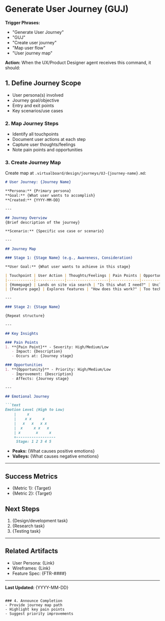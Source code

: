# Generate User Journey (GUJ)

**Trigger Phrases:**
- "Generate User Journey"
- "GUJ"
- "Create user journey"
- "Map user flow"
- "User journey map"

**Action:**
When the UX/Product Designer agent receives this command, it should:

## 1. Define Journey Scope
- User persona(s) involved
- Journey goal/objective
- Entry and exit points
- Key scenarios/use cases

### 2. Map Journey Steps
- Identify all touchpoints
- Document user actions at each step
- Capture user thoughts/feelings
- Note pain points and opportunities

### 3. Create Journey Map
Create map at `.virtualboard/design/journeys/UJ-{journey-name}.md`:

```markdown
# User Journey: {Journey Name}

**Persona:** {Primary persona}
**Goal:** {What user wants to accomplish}
**Created:** {YYYY-MM-DD}

---

## Journey Overview
{Brief description of the journey}

**Scenario:** {Specific use case or scenario}

---

## Journey Map

### Stage 1: {Stage Name} (e.g., Awareness, Consideration)

**User Goal:** {What user wants to achieve in this stage}

| Touchpoint | User Action | Thoughts/Feelings | Pain Points | Opportunities |
|------------|-------------|-------------------|-------------|---------------|
| {Homepage} | Lands on site via search | "Is this what I need?" | Unclear value prop | Add hero section with clear message |
| {Feature page} | Explores features | "How does this work?" | Too technical | Add visual demos |

---

### Stage 2: {Stage Name}

{Repeat structure}

---

## Key Insights

### Pain Points
1. **{Pain Point}** - Severity: High/Medium/Low
   - Impact: {Description}
   - Occurs at: {Journey stage}

### Opportunities
1. **{Opportunity}** - Priority: High/Medium/Low
   - Improvement: {Description}
   - Affects: {Journey stage}

---

## Emotional Journey

```text
Emotion Level (High to Low)
    |     x
    |    x x     x
    |   x   x   x x
    |  x     x x   x
    | x       x     x
    +------------------
     Stage: 1 2 3 4 5
```

- **Peaks:** {What causes positive emotions}
- **Valleys:** {What causes negative emotions}

---

## Success Metrics
- {Metric 1}: {Target}
- {Metric 2}: {Target}

## Next Steps
1. {Design/development task}
2. {Research task}
3. {Testing task}

---

## Related Artifacts
- User Persona: {Link}
- Wireframes: {Link}
- Feature Spec: {FTR-####}

---

**Last Updated:** {YYYY-MM-DD}
```

### 4. Announce Completion
- Provide journey map path
- Highlight key pain points
- Suggest priority improvements
